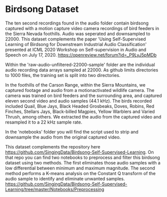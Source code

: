 # Birdsong Dataset

The ten second recordings found in the audio folder contain birdsong captured with a motion capture video camera recordings of bird feeders in the Sierra Nevada foothills.  Audio was seperated and downsampled to 22000.  This dataset complements the paper 'Using Self-Supervised Learning of Birdsong for Downstream Industrial Audio Classification' presented at ICML 2020 Workshop on Self-supervision in Audio and Speech on July 17, 2020. https://openreview.net/forum?id=_P9LyJ5pMDb

Within the 'raw-audio-unfiltered-22000-sample' folder are the individual audio recording data arrays sampled at 22000.  As github limits directories to 1000 files, the training set is split into two directories.

In the foothills of the Carson Range, within the Sierra Mountains, we captured footage and audio from a motionactivated wildlife camera. The camera was trained on bird feeders and the surrounding area, and captured eleven second video and audio samples (44.1 kHz). The birds recorded included Quail, Blue Jays, Black Headed Grosbeaks, Doves, Robins, Red Finches, Stellars Jays, Black-billed Magpies, Yellow Warblers and Varied Thrush, among others. We extracted the audio from the captured video and resampled it to a 22 kHz sample rate.

In the 'notebooks' folder you will find the script used to strip and downsample the audio from the original captured video.

This dataset complements the repository here https://github.com/SingingData/Birdsong-Self-Supervised-Learning.  On that repo you can find two notebooks to preprocess and filter this birdsong dataset using two methods.  The first eliminates those audio samples with a low differential between minimum and maximum magnitude.  The second method performs a K-means analysis on the Constant Q transform of the audio sample to identify and eliminate unwanted samples. https://github.com/SingingData/Birdsong-Self-Supervised-Learning/tree/master/Notebooks/Preprocessing
